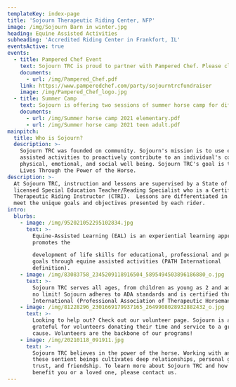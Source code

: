 ```yaml
---
templateKey: index-page
title: 'Sojourn Therapeutic Riding Center, NFP'
image: /img/Sojourn Barn in winter.jpg
heading: Equine Assisted Activities
subheading: 'Accredited Riding Center in Frankfort, IL'
eventsActive: true
events:
  - title: Pampered Chef Event
    text: Sojourn TRC is proud to partner with Pampered Chef. Please click here to benefit both your kitchen and Sojourn's programs. Thank you!
    documents:
      - url: /img/Pampered_Chef.pdf
    link: https://www.pamperedchef.com/party/sojourntrcfundraiser
    image: /img/Pampered_Chef_logo.jpg
  - title: Summer Camp
    text: Sojourn is offering two sessions of summer horse camp for different ages.  Check out our info pages - hope to see you there!
    documents:
      - url: /img/Summer horse camp 2021 elementary.pdf
      - url: /img/Summer horse camp 2021 teen adult.pdf
mainpitch:
  title: Who is Sojourn?
  description: >-
    Sojourn TRC was founded on community. Sojourn's mission is to use equine
    assisted activities to proactively contribute to an individual's cognitive,
    physical, emotional, and social well being. Sojourn TRC's goal is to Enhance
    Lives Through the Power of the Horse.
description: >-
  At Sojourn TRC, instruction and lessons are supervised by a State of Illinois
  licensed Special Education Teacher/Reading Specialist who is a Certified
  Therapeutic Riding Instructor (CTRI).  Lessons are differentiated in order to
  meet the unique goals and objectives presented by each rider.
intro:
  blurbs:
    - image: /img/952021052295102834.jpg
      text: >-
        Equine-Assisted Learning (EAL) is an experiential learning approach that
        promotes the

        development of life skills for educational, professional and personal
        goals through equine assisted activities (PATH International
        definition).
    - image: /img/83083758_2345209118916504_5895494503896186880_o.jpg
      text: >-
        Sojourn TRC serves all ages, from children as young as 2 and adults to
        no limit! Sojourn adheres to ADA standards and is certified through PATH
        International (Professional Association of Therapeutic Horsemanship).
    - image: /img/81228296_2301669179937165_2649908028932882432_o.jpg
      text: >-
        Looking to help out? Check out our volunteer page. Sojourn is always
        grateful for volunteers donating their time and service to a great
        cause. Volunteers are the backbone of our programs!
    - image: /img/20210118_091911.jpg
      text: >-
        Sojourn TRC believes in the power of the horse. Working with and around
        these sentient beings cultivates deep relationships, personal growth,
        trust, and friendship. To learn more about Sojourn TRC and how we might
        benefit you or a loved one, please contact us.
---
```

